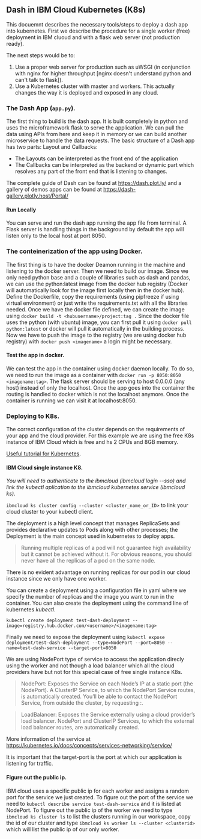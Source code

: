 ## Dash in IBM Cloud Kubernetes (K8s)

This docuemnt describes the necessary tools/steps to deploy a dash app into kubernetes. 
First we describe the procedure for a single worker (free) deployment in IBM cluoud and
with a flask web server (not production ready). 

The next steps would be to:
1. Use a proper web server for production such as uWSGI (in conjunction with nginx for higher 
throughput [nginx doesn't understand python and can't talk to flask]).
2. Use a Kubernetes cluster with master and workers. This actually changes the way it is 
deployed and exposed in any cloud. 

### The Dash App (```app.py```). 
The first thing to build is the dash app. It is built completely in python and uses the 
microframework flask to serve the application. 
We can pull the data using APIs from here and keep it in memory or we can build another 
microservice to handle the data requests. 
The basic structure of a Dash app has two parts: Layout and Callbacks:
- The Layouts can be interpreted as the front end of the application 
- The Callbacks can be interpreted as the backend or dynamic part which resolves any part 
of the front end that is listening to changes.

The complete guide of Dash can be found at https://dash.plot.ly/ and a gallery of demos apps
can be found at https://dash-gallery.plotly.host/Portal/

#### Run Locally 
You can serve and run the dash app running the app file from terminal. A Flask server is handling things in the background by default the app will listen only 
to the local host at port 8050.

### The conteinerization of the app using Docker. 
The first thing is to have the docker Deamon running in the machine and listening 
to the docker server. 
Then we need to build our image. Since we only need python base and a couple of 
libraries such as dash and pandas, we can use the python:latest image from the docker
hub registry (Docker will automatically look for the image first locally then in the docker hub).
Define the Dockerfile, copy the requirements (using pipfreeze if using virtual environment) or just write the requirements.txt with all the libraries needed. 
Once we have the docker file defined, we can create the image using ```docker build -t <hubusername>/project:tag .``` 
Since the docker file uses the python (with ubuntu) image, you can first pull it using ```docker pull python:latest``` or docker will pull it automatically in the building process.
Now we have to push the image to the registry (we are using docker hub registry) with ```docker push <imagename>``` a login might be necessary. 

#### Test the app in docker.
We can test the app in the container using docker daemon locally.
To do so, we need to run the image as a container with ```docker run -p 8050:8050 <imagename:tag>```. The flask server should be serving to host 0.0.0.0 (any host) 
instead of only the localhost. Once the app goes into the container the routing is handled to docker which is not the localhost anymore. 
Once the container is running we can visit it at localhost:8050. 

### Deploying to K8s. 
The correct configuration of the cluster depends on the requirements of your app and the cloud provider. 
For this example we are using the free K8s instance of IBM Cloud which is free and hs 2 CPUs and 8GB memory.

[Useful tutorial for Kubernetes](https://kubernetes.io/docs/tutorials/kubernetes-basics/deploy-app/deploy-interactive/).

#### IBM Cloud single instance K8.
_You will need to authenticate to the ibmcloud (ibmcloud login --sso) and link the kubectl aplication to the ibmcloud kubernetes service (ibmcloud ks)._

```ibmcloud ks cluster config --cluster <cluster_name_or_ID>``` to link your cloud cluster to your kubectl client. 

The deployment is a high level concept that manages ReplicaSets and provides declarative updates to Pods along with other processes; the Deployment is the main concept used in kubernetes to deploy apps. 

>Running multiple replicas of a pod will not guarantee high availability but it cannot be achieved without it. For obvious reasons, you should never have all the replicas of a pod on the same node.

There is no evident advantage on running replicas for our pod in our cloud instance since we only have one worker. 

You can create a deployment using a configuration file in yaml where we specify the number of replicas and the image you want to run in the container. You can also create the deployment using the command line of kubernetes _*kubectl*_. 

```kubectl create deployment test-dash-deployment --image=registry.hub.docker.com/<username>/<imagename:tag>```

Finally we need to expose the deployment using ```kubectl expose deployment/test-dash-deployment --type=NodePort --port=8050 --name=test-dash-service --target-port=8050```

We are using NodePort type of service to access the application direcly using the worker and not though a load balancer which all the cloud providers have but not for this special case of free single instance K8s.

>NodePort: Exposes the Service on each Node’s IP at a static port (the NodePort). A ClusterIP Service, to which the NodePort Service routes, is automatically created. You’ll be able to contact the NodePort Service, from outside the cluster, by requesting <NodeIP>:<NodePort>.

>LoadBalancer: Exposes the Service externally using a cloud provider’s load balancer. NodePort and ClusterIP Services, to which the external load balancer routes, are automatically created.

More information of the service at https://kubernetes.io/docs/concepts/services-networking/service/

It is important that the target-port is the port at which our application is listening for traffic.

#### Figure out the public ip. 
IBM cloud uses a specific public ip for each worker and assigns a random port for the service we just created. 
To figure out the port of the service we need to ```kubectl describe service test-dash-service``` and it is listed at NodePort.
To figure out the public ip of the worker we need to type ```ibmcloud ks cluster ls``` to list the clusters running in our workspace, copy the id of our cluster and type ```ibmcloud ks worker ls --cluster <clusterid>``` which will list the public ip of our only worker. 




